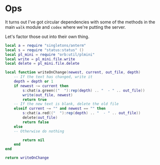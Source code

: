 # Ops


It turns out I've got circular dependencies with some of the methods in the
main ``walk`` module and ``codex`` where we're putting the server.


Let's factor those out into their own thing.

```lua
local a = require "singletons/anterm"
local s = require "status:status" ()
local pl_mini = require "orb:util/plmini"
local write = pl_mini.file.write
local delete = pl_mini.file.delete
```
```lua
local function writeOnChange(newest, current, out_file, depth)
    -- If the text has changed, write it
    depth = depth or 1
    if newest ~= current then
        s:chat(a.green(("  "):rep(depth) .. "  - " .. out_file))
        write(out_file, newest)
        return true
    -- If the new text is blank, delete the old file
    elseif current ~= "" and newest == "" then
        s:chat(a.red(("  "):rep(depth) .. "  - " .. out_file))
        delete(out_file)
        return false
    else
    -- Otherwise do nothing

        return nil
    end
end

return writeOnChange
```
